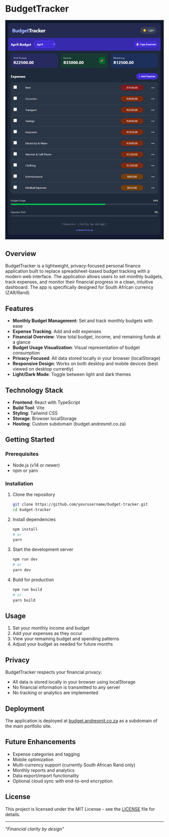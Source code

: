 # BudgetTracker

![BudgetTracker Screenshot](/screenshot.png)

## Overview

BudgetTracker is a lightweight, privacy-focused personal finance application built to replace spreadsheet-based budget tracking with a modern web interface. The application allows users to set monthly budgets, track expenses, and monitor their financial progress in a clean, intuitive dashboard. The app is specifically designed for South African currency (ZAR/Rand).

## Features

- **Monthly Budget Management**: Set and track monthly budgets with ease
- **Expense Tracking**: Add and edit expenses
- **Financial Overview**: View total budget, income, and remaining funds at a glance
- **Budget Usage Visualization**: Visual representation of budget consumption
- **Privacy-Focused**: All data stored locally in your browser (localStorage)
- **Responsive Design**: Works on both desktop and mobile devices (best viewed on desktop currently)
- **Light/Dark Mode**: Toggle between light and dark themes

## Technology Stack

- **Frontend**: React with TypeScript
- **Build Tool**: Vite
- **Styling**: Tailwind CSS
- **Storage**: Browser localStorage
- **Hosting**: Custom subdomain (budget.andresmit.co.za)

## Getting Started

### Prerequisites

- Node.js (v14 or newer)
- npm or yarn

### Installation

1. Clone the repository
   ```bash
   git clone https://github.com/yourusername/budget-tracker.git
   cd budget-tracker
   ```

2. Install dependencies
   ```bash
   npm install
   # or
   yarn
   ```

3. Start the development server
   ```bash
   npm run dev
   # or
   yarn dev
   ```

4. Build for production
   ```bash
   npm run build
   # or
   yarn build
   ```

## Usage

1. Set your monthly income and budget
2. Add your expenses as they occur
3. View your remaining budget and spending patterns
4. Adjust your budget as needed for future months

## Privacy

BudgetTracker respects your financial privacy:
- All data is stored locally in your browser using localStorage
- No financial information is transmitted to any server
- No tracking or analytics are implemented

## Deployment

The application is deployed at [budget.andresmit.co.za](https://budget.andresmit.co.za) as a subdomain of the main portfolio site.

## Future Enhancements

- Expense categories and tagging
- Mobile optimization
- Multi-currency support (currently South African Rand only)
- Monthly reports and analytics
- Data export/import functionality
- Optional cloud sync with end-to-end encryption

## License

This project is licensed under the MIT License - see the [LICENSE](LICENSE) file for details.

---

*"Financial clarity by design"*